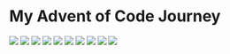 <h1> My Advent of Code Journey </h1>

![](https://img.shields.io/badge/50%20stars-2015-black?logo=adventofcode&style=for-the-badge)
![](https://img.shields.io/badge/50%20stars-2016-black?logo=adventofcode&style=for-the-badge)
![](https://img.shields.io/badge/50%20stars-2017-black?logo=adventofcode&style=for-the-badge)
![](https://img.shields.io/badge/50%20stars-2018-black?logo=adventofcode&style=for-the-badge)
![](https://img.shields.io/badge/50%20stars-2019-black?logo=adventofcode&style=for-the-badge)
![](https://img.shields.io/badge/50%20stars-2020-black?logo=adventofcode&style=for-the-badge)
![](https://img.shields.io/badge/50%20stars-2021-black?logo=adventofcode&style=for-the-badge)
![](https://img.shields.io/badge/50%20stars-2022-black?logo=adventofcode&style=for-the-badge)
![](https://img.shields.io/badge/50%20stars-2023-black?logo=adventofcode&style=for-the-badge)
![](https://img.shields.io/badge/44%20stars-2024-black?logo=adventofcode&style=for-the-badge)

